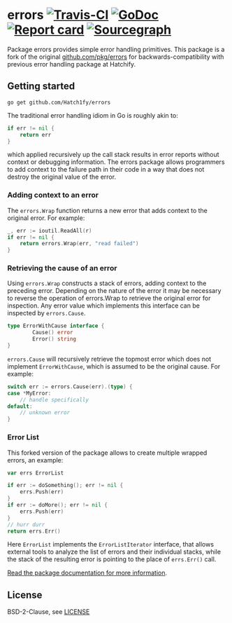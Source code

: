 # errors [![Travis-CI](https://travis-ci.org/Hatch1fy/errors.svg)](https://travis-ci.org/Hatch1fy/errors) [![GoDoc](https://godoc.org/github.com/Hatch1fy/errors?status.svg)](http://godoc.org/github.com/Hatch1fy/errors) [![Report card](https://goreportcard.com/badge/github.com/Hatch1fy/errors)](https://goreportcard.com/report/github.com/Hatch1fy/errors) [![Sourcegraph](https://sourcegraph.com/github.com/Hatch1fy/errors/-/badge.svg)](https://sourcegraph.com/github.com/Hatch1fy/errors?badge)

Package errors provides simple error handling primitives. This package is a fork of the original [github.com/pkg/errors](https://github.com/pkg/errors) for backwards-compatibility with previous error handling package at Hatchify.

## Getting started

```
go get github.com/Hatch1fy/errors
```

The traditional error handling idiom in Go is roughly akin to:

```go
if err != nil {
    return err
}
```

which applied recursively up the call stack results in error reports without context or debugging information. The errors package allows programmers to add context to the failure path in their code in a way that does not destroy the original value of the error.

### Adding context to an error

The `errors.Wrap` function returns a new error that adds context to the original error. For example:

```go
_, err := ioutil.ReadAll(r)
if err != nil {
    return errors.Wrap(err, "read failed")
}
```

### Retrieving the cause of an error

Using `errors.Wrap` constructs a stack of errors, adding context to the preceding error. Depending on the nature of the error it may be necessary to reverse the operation of errors.Wrap to retrieve the original error for inspection. Any error value which implements this interface can be inspected by `errors.Cause`.

```go
type ErrorWithCause interface {
        Cause() error
        Error() string
}
```

`errors.Cause` will recursively retrieve the topmost error which does not implement `ErrorWithCause`, which is assumed to be the original cause. For example:

```go
switch err := errors.Cause(err).(type) {
case *MyError:
    // handle specifically
default:
    // unknown error
}
```

### Error List

This forked version of the package allows to create multiple wrapped errors, an example:

```go
var errs ErrorList

if err := doSomething(); err != nil {
    errs.Push(err)
}
if err := doMore(); err != nil {
    errs.Push(err)
}
// hurr durr
return errs.Err()
```

Here `ErrorList` implements the `ErrorListIterator` interface, that allows external tools to analyze the list of errors and their individual stacks, while the stack of the resulting error is pointing to the place of `errs.Err()` call.

[Read the package documentation for more information](https://godoc.org/github.com/Hatch1fy/errors).

## License

BSD-2-Clause, see [LICENSE](/LICENSE)
